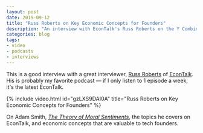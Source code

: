 ```yaml
---
layout: post
date: 2019-09-12
title: "Russ Roberts on Key Economic Concepts for Founders"
description: "An interview with EconTalk's Russ Roberts on the Y Combinator podcast."
categories: blog
tags:
- video
- podcasts
- interviews
---
```


This is a good interview with a great interviewer, [Russ Roberts](https://twitter.com/EconTalker "Russ Roberts on Twitter") of [EconTalk](https://www.econtalk.org/ "EconTalk"). His is probably my favorite podcast — if I only listen to 1 episode a week, it's the latest EconTalk.

{% include video.html id="gzLXS9DAI0A" title="Russ Roberts on Key Economic Concepts for Founders" %}

On Adam Smith, _[The Theory of Moral Sentiments](https://en.wikipedia.org/wiki/The_Theory_of_Moral_Sentiments "The Theory of Moral Sentiments")_, the topics he covers on EconTalk, and economic concepts that are valuable to tech founders.
